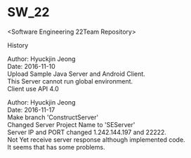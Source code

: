 # SW_22

<Software Engineering 22Team Repository>

History

Author: Hyuckjin Jeong  
Date: 2016-11-10  
Upload Sample Java Server and Android Client.  
This Server cannot run global environment.  
Client use API 4.0  

Author: Hyuckjin Jeong  
Date: 2016-11-17  
Make branch 'ConstructServer'  
Changed Server Project Name to 'SEServer'  
Server IP and PORT changed 1.242.144.197 and 22222.  
Not Yet receive server response although implemented code.  
It seems that has some problems.  
